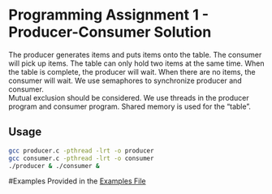 # Programming Assignment 1 - Producer-Consumer Solution


The producer generates items and puts items onto the table. The consumer will pick up items. The table can only hold two items at the same time.
When the table is complete, the producer will wait. When there are no items, the consumer will wait. We use semaphores to synchronize producer and consumer.  
Mutual exclusion should be considered. We use threads in the producer program and consumer program. Shared memory is used for the “table”.


## Usage

```bash
gcc producer.c -pthread -lrt -o producer
gcc consumer.c -pthread -lrt -o consumer
./producer & ./consumer &
```
#Examples
Provided in the [Examples File]()
